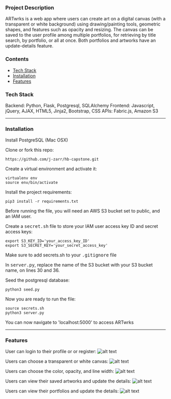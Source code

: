 ### Project Description
ARTwrks is a web app where users can create art on a digital canvas (with a transparent or white background) using drawing/painting tools, geometric shapes, and  features such as opacity and resizing. The canvas can be saved to the user profile among multiple portfolios, for retrieving by title search, by portfolio, or all at once.  Both portfolios and artworks have an update-details feature.

### Contents
* [Tech Stack](#tech-stack) <br/>
* [Installation](#installation) <br/>
* [Features](#features) <br/>

### Tech Stack
Backend: Python, Flask, Postgresql, SQLAlchemy 
Frontend: Javascript, jQuery, AJAX, HTML5, Jinja2, Bootstrap, CSS 
APIs: Fabric.js, Amazon S3

***

### Installation
Install PostgreSQL (Mac OSX)

Clone or fork this repo:

```https://github.com/j-zarr/hb-capstone.git```


Create a virtual environment and activate it:
```
virtualenv env
source env/bin/activate
```

Install  the project requirements:
```
pip3 install -r requirements.txt 
```

Before running the  file, you will need an AWS S3 bucket set to public, and an IAM user. 

Create a <kbd>secret.sh</kbd> file to store your IAM user access key ID and secret access keys:
```
export S3_KEY_ID='your_access_key_ID'
export S3_SECRET_KEY='your_secret_access_key'
```

Make sure to add secrets.sh to your <kbd>.gitignore</kbd> file

In <kbd>server.py</kbd>, replace the name of the S3 bucket with your S3 bucket name, on lines 30 and 36.

Seed the postgresql database:
```
python3 seed.py 
```

Now you are ready to run the file:
```
source secrets.sh
python3 server.py
```

You can now navigate to 'localhost:5000' to access ARTwrks

***

### Features
User can login to their profile or or register:
![alt text](https://github-my-images.s3.amazonaws.com/ARTwrks-login-register.png  "Login Form")
<br/>

Users can choose a transparent or white canvas:
![alt text](https://github-my-images.s3.amazonaws.com/ARTwrks-canvas-bg.png "Canvas Background Color")
<br/>

Users can choose the color, opacity, and line width:
![alt text](https://github-my-images.s3.amazonaws.com/ARTwrks-color-options.png "Color Options")
<br/>

Users can view their saved artworks and update the details:
![alt text](https://github-my-images.s3.amazonaws.com/artworks-card.png "Artwwork Cards")
<br/>

Users can view their portfolios and update the details:
![alt text](https://github-my-images.s3.amazonaws.com/portfolio-cards.png "Portfolio Cards")
<br/>
